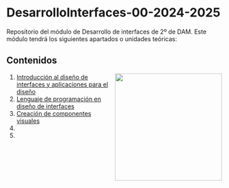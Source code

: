 # DesarrolloInterfaces-00-2024-2025
Repositorio del módulo de Desarrollo de interfaces de 2º de DAM. Este módulo tendrá los siguientes apartados o unidades teóricas:

<h2>Contenidos</h2>
<picture> <img align="right" src="https://github.com/7oSkaaa/7oSkaaa/blob/main/Images/Right_Side.gif?raw=true" width = 250px></picture>
<ol>
  <li>
    <a href="https://github.com/Olmedo30/DesarrolloInterfaces-01-2024-2025">Introducción al diseño de interfaces y aplicaciones para el diseño</a>
  </li>
  <li>
    <a href="">Lenguaje de programación en diseño de interfaces</a>
  </li>
  <li>
    <a href="">Creación de componentes visuales</a>
  </li>
  <li>
    <a href=""></a>
  </li>
  <li>
    <a href=""></a>
  </li>
</ol>
